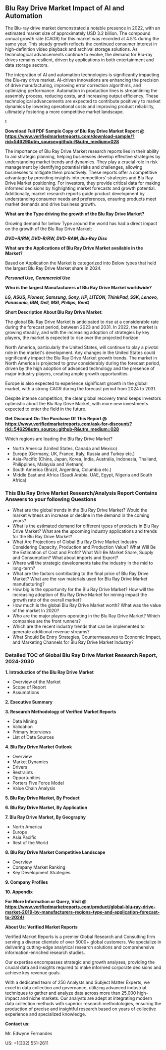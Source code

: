 <h2>Blu Ray Drive Market Impact of AI and Automation</h2><p>The Blu-ray drive market demonstrated a notable presence in 2022, with an estimated market size of approximately USD 3.2 billion. The compound annual growth rate (CAGR) for this market was recorded at 4.5% during the same year. This steady growth reflects the continued consumer interest in high-definition video playback and archival storage solutions. As technological advancements continue to evolve, the demand for Blu-ray drives remains resilient, driven by applications in both entertainment and data storage sectors.</p><p>The integration of AI and automation technologies is significantly impacting the Blu-ray drive market. AI-driven innovations are enhancing the precision of drive manufacturing, improving error correction algorithms, and optimizing performance. Automation in production lines is streamlining the assembly process, reducing costs, and increasing output efficiency. These technological advancements are expected to contribute positively to market dynamics by lowering operational costs and improving product reliability, ultimately fostering a more competitive market landscape.</p>t</p><p id="" class=""><strong>Download Full PDF Sample Copy of Blu Ray Drive Market Report @ <a href="https://www.verifiedmarketreports.com/download-sample/?rid=54629&utm_source=github-R&utm_medium=028" target="_blank">https://www.verifiedmarketreports.com/download-sample/?rid=54629&utm_source=github-R&utm_medium=028</a></strong></p><p>The importance of&nbsp;Blu Ray Drive Market research reports lies in their ability to aid strategic planning, helping businesses develop effective strategies by understanding market trends and dynamics. They play a crucial role in risk management by identifying potential risks and challenges, allowing businesses to mitigate them proactively. These reports offer a competitive advantage by providing insights into competitors' strategies and Blu Ray Drive Market positioning. For investors, they provide critical data for making informed decisions by highlighting market forecasts and growth potential. Additionally, market research reports guide product development by understanding consumer needs and preferences, ensuring products meet market demands and drive business growth.</p><p><strong>What are the&nbsp;Type driving the growth of the Blu Ray Drive Market?</strong></p><p id="" class="">Growing demand for below Type around the world has had a direct impact on the growth of the Blu Ray Drive Market:</p><em><strong>DVD+R/RW, DVD-R/RW, DVD-RAM, Blu-Ray Disc</strong></em></p><strong>What are the&nbsp;Applications&nbsp;of Blu Ray Drive Market available in the Market?</strong></p><p id="" class="">Based on Application the Market is categorized into Below types that held the largest Blu Ray Drive Market share In 2024.</p><em><strong>Personal Use, Commercial Use</strong></em></p><strong>Who is the largest Manufacturers of Blu Ray Drive Market worldwide?</strong></p><p><em><strong>LG, ASUS, Pioneer, Samsung, Sony, HP, LITEON, ThinkPad, SSK, Lenovo, Panasonic, IBM, Dell, MSI, Philips, BenQ</strong></em></p><p id="" class=""><strong>Short Description About Blu Ray Drive Market:</strong></p><p>The global Blu Ray Drive Market is anticipated to rise at a considerable rate during the forecast period, between 2023 and 2031. In 2022, the market is growing steadily, and with the increasing adoption of strategies by key players, the market is expected to rise over the projected horizon.</p><p>North America, particularly the United States, will continue to play a pivotal role in the market's development. Any changes in the United States could significantly impact the Blu Ray Drive Market growth trends. The market in North America is projected to grow considerably during the forecast period, driven by the high adoption of advanced technology and the presence of major industry players, creating ample growth opportunities.</p><p>Europe is also expected to experience significant growth in the global market, with a strong CAGR during the forecast period from 2024 to 2031.</p><p>Despite intense competition, the clear global recovery trend keeps investors optimistic about the Blu Ray Drive Market, with more new investments expected to enter the field in the future.</p><p id="" class=""><strong>Get Discount On The Purchase Of This Report @ <a href="https://www.verifiedmarketreports.com/ask-for-discount/?rid=54629&utm_source=github-R&utm_medium=028" target="_blank">https://www.verifiedmarketreports.com/ask-for-discount/?rid=54629&utm_source=github-R&utm_medium=028</a></strong></p>Which regions are leading the Blu Ray Drive Market?</p><ul><li>North America (United States, Canada and Mexico)</li><li>Europe (Germany, UK, France, Italy, Russia and Turkey etc.)</li><li>Asia-Pacific (China, Japan, Korea, India, Australia, Indonesia, Thailand, Philippines, Malaysia and Vietnam)</li><li>South America (Brazil, Argentina, Columbia etc.)</li><li>Middle East and Africa (Saudi Arabia, UAE, Egypt, Nigeria and South Africa)</li></ul><h3 id="" class="">This Blu Ray Drive Market Research/Analysis Report Contains Answers to your following Questions</h3><ul><li>What are the global trends in the Blu Ray Drive Market? Would the market witness an increase or decline in the demand in the coming years?</li><li>What is the estimated demand for different types of products in Blu Ray Drive Market? What are the upcoming industry applications and trends for the Blu Ray Drive Market?</li><li>What Are Projections of Global Blu Ray Drive Market Industry Considering Capacity, Production and Production Value? What Will Be the Estimation of Cost and Profit? What Will Be Market Share, Supply and Consumption? What about imports and Export?</li><li>Where will the strategic developments take the industry in the mid to long-term?</li><li>What are the factors contributing to the final price of Blu Ray Drive Market? What are the raw materials used for Blu Ray Drive Market manufacturing?</li><li>How big is the opportunity for the Blu Ray Drive Market? How will the increasing adoption of Blu Ray Drive Market for mining impact the growth rate of the overall market?</li><li>How much is the global Blu Ray Drive Market worth? What was the value of the market In 2020?</li><li>Who are the major players operating in the Blu Ray Drive Market? Which companies are the front runners?</li><li>Which are the recent industry trends that can be implemented to generate additional revenue streams?</li><li>What Should Be Entry Strategies, Countermeasures to Economic Impact, and Marketing Channels for Blu Ray Drive Market Industry?</li></ul><h3 id="" class="">Detailed TOC of Global Blu Ray Drive Market Research Report, 2024-2030</h3><p id="" class=""><strong>1. Introduction of the Blu Ray Drive Market</strong></p><ul><li>Overview of the Market</li><li>Scope of Report</li><li>Assumptions</li></ul><p id="" class=""><strong>2. Executive Summary</strong></p><p id="" class=""><strong>3. Research Methodology of Verified Market Reports</strong></p><ul><li>Data Mining</li><li>Validation</li><li>Primary Interviews</li><li>List of Data Sources</li></ul><p id="" class=""><strong>4. Blu Ray Drive Market Outlook</strong></p><ul><li>Overview</li><li>Market Dynamics</li><li>Drivers</li><li>Restraints</li><li>Opportunities</li><li>Porters Five Force Model</li><li>Value Chain Analysis</li></ul><p id="" class=""><strong>5. Blu Ray Drive Market, By Product</strong></p><p id="" class=""><strong>6. Blu Ray Drive Market, By Application</strong></p><p id="" class=""><strong>7. Blu Ray Drive Market, By Geography</strong></p><ul><li>North America</li><li>Europe</li><li>Asia Pacific</li><li>Rest of the World</li></ul><p id="" class=""><strong>8. Blu Ray Drive Market Competitive Landscape</strong></p><ul><li>Overview</li><li>Company Market Ranking</li><li>Key Development Strategies</li></ul><p id="" class=""><strong>9. Company Profiles</strong></p><p id="" class=""><strong>10. Appendix</strong></p><p id="" class=""><strong>For More Information or Query, Visit @ <a href="https://www.verifiedmarketreports.com/product/global-blu-ray-drive-market-2019-by-manufacturers-regions-type-and-application-forecast-to-2024/" target="_blank">https://www.verifiedmarketreports.com/product/global-blu-ray-drive-market-2019-by-manufacturers-regions-type-and-application-forecast-to-2024/</a></strong></p><p id="" class=""><strong>About Us: Verified Market Reports</strong></p><p id="" class="">Verified Market Reports is a premier Global Research and Consulting firm serving a diverse clientele of over 5000+ global customers. We specialize in delivering cutting-edge analytical research solutions and comprehensive information-enriched research studies.</p><p id="" class="">Our expertise encompasses strategic and growth analyses, providing the crucial data and insights required to make informed corporate decisions and achieve key revenue goals.</p><p id="" class="">With a dedicated team of 250 Analysts and Subject Matter Experts, we excel in data collection and governance, utilizing advanced industrial techniques to gather and analyze data across more than 25,000 high-impact and niche markets. Our analysts are adept at integrating modern data collection methods with superior research methodologies, ensuring the production of precise and insightful research based on years of collective experience and specialized knowledge.</p><p id="" class=""><strong>Contact us:</strong></p><p id="" class="">Mr. Edwyne Fernandes</p><p id="" class="">US: +1(302) 551-2611</p>